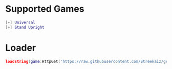 # Supported Games
```lua
[+] Universal
[+] Stand Upright
```
# Loader
```lua
loadstring(game:HttpGet('https://raw.githubusercontent.com/Streekaiz/generic/main/generic%20loader/resources/loader.lua', true))()
```
